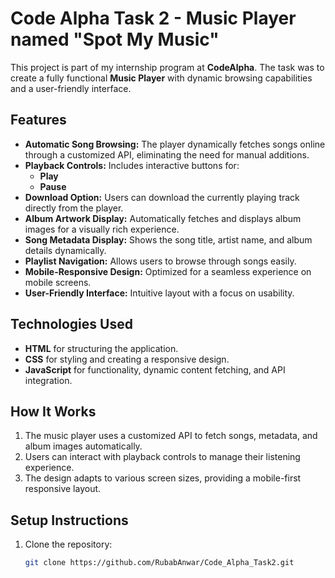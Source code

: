 # Code Alpha Task 2 - Music Player named "Spot My Music"

This project is part of my internship program at **CodeAlpha**. The task was to create a fully functional **Music Player** with dynamic browsing capabilities and a user-friendly interface.

## Features
- **Automatic Song Browsing:** The player dynamically fetches songs online through a customized API, eliminating the need for manual additions.
- **Playback Controls:** Includes interactive buttons for:
  - **Play**
  - **Pause**
- **Download Option:** Users can download the currently playing track directly from the player.
- **Album Artwork Display:** Automatically fetches and displays album images for a visually rich experience.
- **Song Metadata Display:** Shows the song title, artist name, and album details dynamically.
- **Playlist Navigation:** Allows users to browse through songs easily.
- **Mobile-Responsive Design:** Optimized for a seamless experience on mobile screens.
- **User-Friendly Interface:** Intuitive layout with a focus on usability.

## Technologies Used
- **HTML** for structuring the application.
- **CSS** for styling and creating a responsive design.
- **JavaScript** for functionality, dynamic content fetching, and API integration.

## How It Works
1. The music player uses a customized API to fetch songs, metadata, and album images automatically.
2. Users can interact with playback controls to manage their listening experience.
3. The design adapts to various screen sizes, providing a mobile-first responsive layout.

## Setup Instructions
1. Clone the repository:
   ```bash
   git clone https://github.com/RubabAnwar/Code_Alpha_Task2.git

